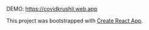 DEMO: https://covidkrushil.web.app

This project was bootstrapped with [Create React App](https://github.com/facebook/create-react-app).

